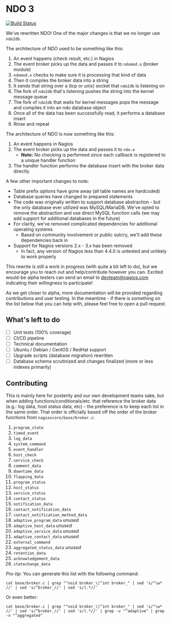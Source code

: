 # NDO 3

[![Build Status](https://travis-ci.org/NagiosEnterprises/ndoutils.svg?branch=ndo-3)](https://travis-ci.org/NagiosEnterprises/ndoutils)

We've rewritten NDO! One of the major changes is that we no longer use `ndo2db`.

The architecture of NDO used to be something like this:

1. An event happens (check result, etc.) in Nagios
1. The event broker picks up the data and passes it to `ndomod.o` (broker module)
1. `ndomod.o` checks to make sure it is processing that kind of data
1. Then it compiles the broker data into a string
1. It sends that string over a (tcp or unix) socket that `ndo2db` is listening on
1. The fork of `ndo2db` that's listening pushes the string into the kernel message queue
1. The fork of `ndo2db` that waits for kernel messages pops the message and compiles it into an ndo database object
1. Once all of the data has been successfully read, it performs a database insert
1. Rinse and repeat

The architecture of NDO is now something like this:

1. An event happens in Nagios
1. The event broker picks up the data and passes it to `ndo.o`
    * **Note:** No checking is performed since each callback is registered to a unique handler function
1. The handler function performs the database insert with the broker data directly

A few other important changes to note:

* Table prefix options have gone away (all table names are hardcoded)
* Database queries have changed to prepared statements
* The code was originally written to support database abstraction - but the only database ever utilized was MySQL/MariaDB. We've opted to remove the abstraction and use direct MySQL function calls (we may add support for additional databases in the future)
* For clarity, we've removed complicated dependencies for additional operating systems
    * Based on community involvement or public outcry, we'll add these dependencies back in
* Support for Nagios versions 2.x - 3.x has been removed
    * In fact, any version of Nagios less than 4.4.0 is untested and unlikely to work properly

This rewrite is still a work in progress (with quite a bit left to do), but we encourage you to reach out and help/contribute however you can. Excited would-be alpha testers can send an email to [devteam@nagios.com](mailto:devteam@nagios.com) indicating their willingness to participate!

As we get closer to alpha, more documentation will be provided regarding contributions and user testing. In the meantime - if there is something on the list below that you can help with, please feel free to open a pull request.

## What's left to do

- [ ] Unit tests (100% coverage)
- [ ] CI/CD pipeline
- [ ] Technical documentation
- [ ] Ubuntu / Debian / CentOS / RedHat support
- [ ] Upgrade scripts (database migration) rewritten
- [ ] Database schema scrutinized and changes finalized (more or less indexes primarily)

## Contributing

This is mainly here for posterity and our own development teams sake, but when adding functions/conditionals/etc. that reference the broker data (e.g.: log data, host status data, etc) - the preference is to keep each list in the same order. That order is officially based off the order of the broker functions from `nagioscore/base/broker.c`:

1. `program_state`
1. `timed_event`
1. `log_data`
1. `system_command`
1. `event_handler`
1. `host_check`
1. `service_check`
1. `comment_data`
1. `downtime_data`
1. `flapping_data`
1. `program_status`
1. `host_status`
1. `service_status`
1. `contact_status`
1. `notification_data`
1. `contact_notification_data`
1. `contact_notification_method_data`
1. `adaptive_program_data` *unused*
1. `adaptive_host_data` *unused*
1. `adaptive_service_data` *unused*
1. `adaptive_contact_data` *unused*
1. `external_command`
1. `aggregated_status_data` *unused*
1. `retention_data`
1. `acknowledgement_data`
1. `statechange_data`

*Pro-tip:* You can generate this list with the following command:

```
cat base/broker.c | grep "^void broker_\|^int broker_" | sed 's/^\w* //' | sed 's/^broker_//' | sed 's/(.*//'
```

Or even better:

```
cat base/broker.c | grep "^void broker_\|^int broker_" | sed 's/^\w* //' | sed 's/^broker_//' | sed 's/(.*//' | grep -v "^adaptive" | grep -v "^aggregated"
```
